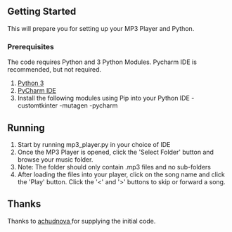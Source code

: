 ## Getting Started ##
This will prepare you for setting up your MP3 Player and Python.

### Prerequisites
The code requires Python and 3 Python Modules. Pycharm IDE is recommended, but not required.
1. [Python 3](https://www.python.org/downloads/)
3. [PyCharm IDE](https://www.jetbrains.com/pycharm/download/#section=windows)
4. Install the following modules using Pip into your Python IDE
-customtkinter
-mutagen
-pycharm


## Running ##
1. Start by running mp3_player.py in your choice of IDE
2. Once the MP3 Player is opened, click the 'Select Folder' button and browse your music folder.
3. Note: The folder should only contain .mp3 files and no sub-folders
4. After loading the files into your player, click on the song name and click the 'Play' button. Click the '<' and '>' buttons to skip or forward a song.

## Thanks
Thanks to [achudnova ](https://github.com/achudnova/projects-yt/tree/main/MusicPlayer) for supplying the initial code.

